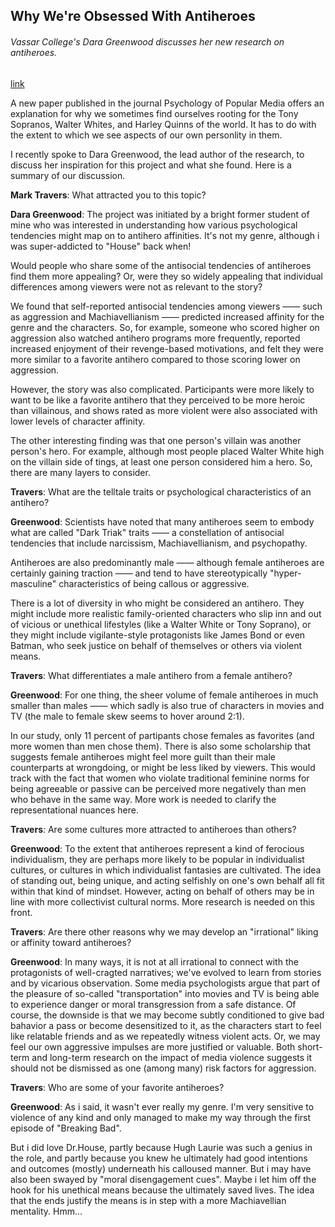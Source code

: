 ## Why We're Obsessed With Antiheroes

###### Vassar College's Dara Greenwood discusses her new research on antiheroes.

[link](https://www.psychologytoday.com/intl/blog/social-instincts/202101/why-were-obsessed-antiheroes)

A new paper published in the journal Psychology of Popular Media offers an explanation for why we sometimes find ourselves rooting for the Tony Sopranos, Walter Whites, and Harley Quinns of the world. It has to do with the extent to which we see aspects of our own personlity in them.

I recently spoke to Dara Greenwood, the lead author of the research, to discuss her inspiration for this project and what she found. Here is a summary of our discussion.

**Mark Travers**: What attracted you to this topic?

**Dara Greenwood**: The project was initiated by a bright former student of mine who was interested in understanding how various psychological tendencies might map on to antihero affinities. It's not my genre, although i was super-addicted to "House" back when!

Would people who share some of the antisocial tendencies of antiheroes find them more appealing? Or, were they so widely appealing that individual differences among viewers were not as relevant to the story?

We found that self-reported antisocial tendencies among viewers —— such as aggression and Machiavellianism —— predicted increased affinity for the genre and the characters. So, for example, someone who scored higher on aggression also watched antihero programs more frequently, reported increased enjoyment of their revenge-based motivations, and felt they were more similar to a favorite antihero compared to those scoring lower on aggression.

However, the story was also complicated. Participants were more likely to want to be like a favorite antihero that they perceived to be more heroic than villainous, and shows rated as more violent were also associated with lower levels of character affinity.

The other interesting finding was that one person's villain was another person's hero. For example, although most people placed Walter White high on the villain side of tings, at least one person considered him a hero. So, there are many layers to consider.

**Travers**: What are the telltale traits or psychological characteristics of an antihero?

**Greenwood**: Scientists have noted that many antiheroes seem to embody what are called "Dark Triak" traits —— a constellation of antisocial tendencies that include narcissism, Machiavellianism, and psychopathy.

Antiheroes are also predominantly male —— although female antiheroes are certainly gaining traction —— and tend to have stereotypically "hyper-masculine" characteristics of being callous or aggressive.

There is a lot of diversity in who might be considered an antihero. They might include more realistic family-oriented characters who slip inn and out of vicious or unethical lifestyles (like a Walter White or Tony Soprano), or they might include vigilante-style protagonists like James Bond or even Batman, who seek justice on behalf of themselves or others via violent means.

**Travers**: What differentiates a male antihero from a female antihero?

**Greenwood**: For one thing, the sheer volume of female antiheroes in much smaller than males —— which sadly is also true of characters in movies and TV (the male to female skew seems to hover around 2:1).

In our study, only 11 percent of partipants chose females as favorites (and more women than men chose them). There is also some scholarship that suggests female antiheroes might feel more guilt than their male counterparts at wrongdoing, or might be less liked by viewers. This would track with the fact that women who violate traditional feminine norms for being agreeable or passive can be perceived more negatively than men who behave in the same way. More work is needed to clarify the representational nuances here.

**Travers**: Are some cultures more attracted to antiheroes than others?

**Greenwood**: To the extent that antiheroes represent a kind of ferocious individualism, they are perhaps more likely to be popular in individualist cultures, or cultures in which individualist fantasies are cultivated. The idea of standing out, being unique, and acting selfishly on one's own behalf all fit within that kind of mindset. However, acting on behalf of others may be in line with more collectivist cultural norms. More research is needed on this front.

**Travers**: Are there other reasons why we may develop an "irrational" liking or affinity toward antiheroes?

**Greenwood**: In many ways, it is not at all irrational to connect with the protagonists of well-cragted narratives; we've evolved to learn from stories and by vicarious observation. Some media psychologists argue that part of the pleasure of so-called "transportation" into movies and TV is being able to experience danger or moral transgression from a safe distance. Of course, the downside is that we may become subtly conditioned to give bad bahavior a pass or become desensitized to it, as the characters start to feel like relatable friends and as we repeatedly witness violent acts. Or, we may feel our own aggressive impulses are more justified or valuable. Both short-term and long-term research on the impact of media violence suggests it should not be dismissed as one (among many) risk factors for aggression.

**Travers**: Who are some of your favorite antiheroes?

**Greenwood**: As i said, it wasn't ever really my genre. I'm very sensitive to violence of any kind and only managed to make my way through the first episode of "Breaking Bad".

But i did love Dr.House, partly because Hugh Laurie was such a genius in the role, and partly because you knew he ultimately had good intentions and outcomes (mostly) underneath his calloused manner. But i may have also been swayed by "moral disengagement cues". Maybe i let him off the hook for his unethical means because the ultimately saved lives. The idea that the ends justify the means is in step with a more Machiavellian mentality. Hmm...
